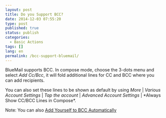```yaml
---
layout: post
title: Do you Support BCC?
date: 2014-12-03 07:55:20
type: post
published: true
status: publish
categories:
  - Basic Actions
tags: []
lang: en
permalink: /bcc-support-bluemail/
---
```



BlueMail supports BCC. In compose mode, choose the 3-dots menu and select *Add Cc/Bcc*, it will fold additional lines for CC and BCC where you can add recipients.

You can also set these lines to be shown as default by using *More* | *Various Account Settings* | *Tap the account* | *Advanced Account Settings* | \*Always Show CC/BCC Lines in Compose\*.

Note: You can also [Add Yourself to BCC Automatically](/myself-bcc-automatically/)